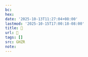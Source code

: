 ```yaml
---
bc:
hex:
date: '2025-10-13T11:27:04+08:00'
lastmod: '2025-10-15T17:00:18-08:00'
title: 󰕔
url: 󰕔
tags: []
src: GHZR
note:
---
```

